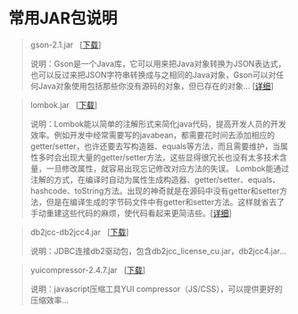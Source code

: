 # 常用JAR包说明

> gson-2.1.jar &nbsp;&nbsp;[<a href="_media/jar/gson-2.1.jar">下载</a>]
>
> 说明：Gson是一个Java库，它可以用来把Java对象转换为JSON表达式，也可以反过来把JSON字符串转换成与之相同的Java对象，Gson可以对任何Java对象使用包括那些你没有源码的对象，但已存在的对象... [[详细](<https://blog.csdn.net/chenrenxiang/article/details/80291224>)]

> lombok.jar &nbsp;&nbsp;[<a href="_media/jar/lombok.jar">下载</a>]
>
> 说明：Lombok能以简单的注解形式来简化java代码，提高开发人员的开发效率。例如开发中经常需要写的javabean，都需要花时间去添加相应的getter/setter，也许还要去写构造器、equals等方法，而且需要维护，当属性多时会出现大量的getter/setter方法，这些显得很冗长也没有太多技术含量，一旦修改属性，就容易出现忘记修改对应方法的失误。
Lombok能通过注解的方式，在编译时自动为属性生成构造器、getter/setter、equals、hashcode、toString方法。出现的神奇就是在源码中没有getter和setter方法，但是在编译生成的字节码文件中有getter和setter方法。这样就省去了手动重建这些代码的麻烦，使代码看起来更简洁些。[[详细](<https://www.cnblogs.com/heyonggang/p/8638374.html>)]

> db2jcc-db2jcc4.jar &nbsp;&nbsp;[<a href="_media/jar/db2jcc-db2jcc4.jar">下载</a>]
>
> 说明：JDBC连接db2驱动包，包含db2jcc_license_cu.jar，db2jcc4.jar...

> yuicompressor-2.4.7.jar &nbsp;&nbsp;[<a href="_media/jar/yuicompressor-2.4.7.jar">下载</a>]
>
> 说明：javascript压缩工具YUI compressor（JS/CSS），可以提供更好的压缩效率...



















<style>
section p>a{
 text-decoration:none;
 color: blue !important; 
 font-size: 5px;
 cursor: pointer;
 font-weight: bold !important;
}
section p>a:hover {
    text-decoration:underline;
} 
</style>